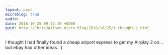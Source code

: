 ```yaml
---
layout: post
microblog: true
audio: 
date: 2018-10-25 09:42:19 +0200
guid: http://ChrisJWilson.micro.blog/2018/10/25/i-thought-i.html
---
```

I thought I had finally found a cheap airport express to get my Airplay 2 on…but ebay had other ideas. :( 
